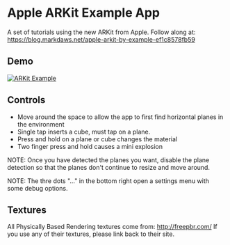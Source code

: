 # Apple ARKit Example App

A set of tutorials using the new ARKit from Apple.  Follow along at: https://blog.markdaws.net/apple-arkit-by-example-ef1c8578fb59

## Demo
[![ARKit Example](https://img.youtube.com/vi/rNFQl7I4T6Y/0.jpg)](https://www.youtube.com/watch?v=rNFQl7I4T6Y)

## Controls
 - Move around the space to allow the app to first find horizontal planes in the environment
 - Single tap inserts a cube, must tap on a plane.
 - Press and hold on a plane or cube changes the material
 - Two finger press and hold causes a mini explosion

NOTE: Once you have detected the planes you want, disable the plane detection so that the planes don't continue to resize and move around.

NOTE: The thre dots "..." in the bottom right open a settings menu with some debug options.


## Textures
All Physically Based Rendering textures come from: http://freepbr.com/ If you use any of their textures, please link back to their site.
